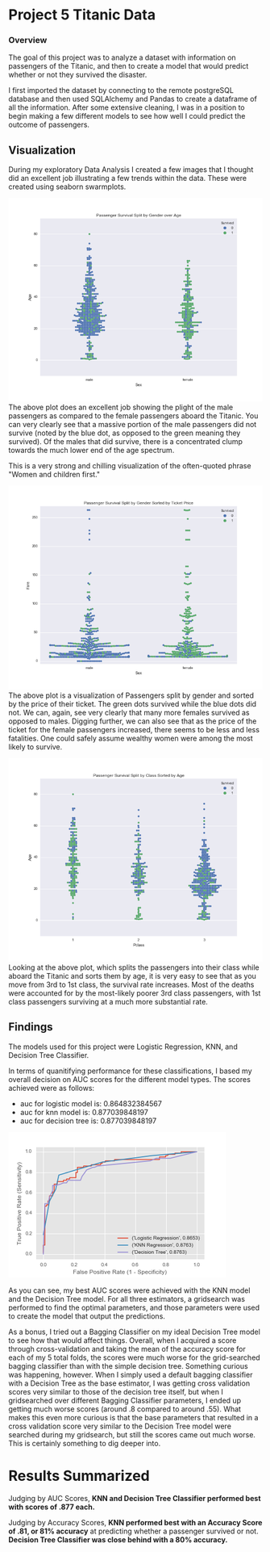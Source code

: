 # Project 5 Titanic Data
### Overview

The goal of this project was to analyze a dataset with information on passengers of the Titanic, and then to create a model that would predict whether or not they survived the disaster.  

I first imported the dataset by connecting to the remote postgreSQL database and then used SQLAlchemy and Pandas to create a dataframe of all the information. After some extensive cleaning, I was in a position to begin making a few different models to see how well I could predict the outcome of passengers.  

## Visualization  

During my exploratory Data Analysis I created a few images that I thought did an excellent job illustrating a few trends within the data. These were created using seaborn swarmplots.  

![Gender vs Age](https://raw.githubusercontent.com/oneilltp18/titanic_project/master/visualization/gender_age.png "Gender vs Age")  
The above plot does an excellent job showing the plight of the male passengers as compared to the female passengers aboard the Titanic. You can very clearly see that a massive portion of the male passengers did not survive (noted by the blue dot, as opposed to the green meaning they survived). Of the males that did survive, there is a concentrated clump towards the much lower end of the age spectrum.  

This is a very strong and chilling visualization of the often-quoted phrase "Women and children first."  

![Gender vs Ticket Price](https://raw.githubusercontent.com/oneilltp18/titanic_project/master/visualization/gender_fare.png "Gender vs Ticket Price")  
The above plot is a visualization of Passengers split by gender and sorted by the price of their ticket. The green dots survived while the blue dots did not. We can, again, see very clearly that many more females survived as opposed to males. Digging further, we can also see that as the price of the ticket for the female passengers increased, there seems to be less and less fatalities. One could safely assume wealthy women were among the most likely to survive.  

![Passenger Class vs Age](https://raw.githubusercontent.com/oneilltp18/titanic_project/master/visualization/class_age.png "Passenger Class vs Age")  
Looking at the above plot, which splits the passengers into their class while aboard the Titanic and sorts them by age, it is very easy to see that as you move from 3rd to 1st class, the survival rate increases. Most of the deaths were accounted for by the most-likely poorer 3rd class passengers, with 1st class passengers surviving at a much more substantial rate.

## Findings

The models used for this project were Logistic Regression, KNN, and Decision Tree Classifier.

In terms of quanitifying performance for these classifications, I based my overall decision on AUC scores for the different model types. The scores achieved were as follows:  
* auc for logistic model is:  0.864832384567
* auc for knn model is:  0.877039848197
* auc for decision tree is:  0.877039848197  

![Roc Curves](https://raw.githubusercontent.com/oneilltp18/titanic_project/master/visualization/roc_curves.png "Roc Curves")

As you can see, my best AUC scores were achieved with the KNN model and the Decision Tree model. For all three estimators, a gridsearch was performed to find the optimal parameters, and those parameters were used to create the model that output the predictions.

As a bonus, I tried out a Bagging Classifier on my ideal Decision Tree model to see how that would affect things. Overall, when I acquired a score through cross-validation and taking the mean of the accuracy score for each of my 5 total folds, the scores were much worse for the grid-searched bagging classifier than with the simple decision tree. Something curious was happening, however. When I simply used a default bagging classifier with a Decision Tree as the base estimator, I was getting cross validation scores very similar to those of the decision tree itself, but when I gridsearched over different Bagging Classifier parameters, I ended up getting much worse scores (around .8 compared to around .55). What makes this even more curious is that the base parameters that resulted in a cross validation score very similar to the Decision Tree model were searched during my gridsearch, but still the scores came out much worse. This is certainly something to dig deeper into.  

# Results Summarized  
Judging by AUC Scores, **KNN and Decision Tree Classifier performed best with scores of .877 each.**   

Judging by Accuracy Scores, **KNN performed best with an Accuracy Score of .81, or 81% accuracy** at predicting whether a passenger survived or not. **Decision Tree Classifier was close behind with a 80% accuracy.**

